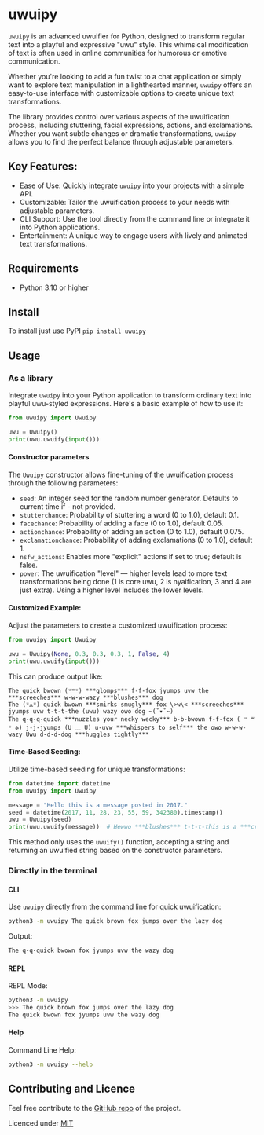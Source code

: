 # uwuipy
`uwuipy` is an advanced uwuifier for Python, designed to transform regular text into a playful and expressive "uwu" style. This whimsical modification of text is often used in online communities for humorous or emotive communication.

Whether you're looking to add a fun twist to a chat application or simply want to explore text manipulation in a lighthearted manner, `uwuipy` offers an easy-to-use interface with customizable options to create unique text transformations.

The library provides control over various aspects of the uwuification process, including stuttering, facial expressions, actions, and exclamations. Whether you want subtle changes or dramatic transformations, `uwuipy` allows you to find the perfect balance through adjustable parameters.

## Key Features:
- Ease of Use: Quickly integrate `uwuipy` into your projects with a simple API.
- Customizable: Tailor the uwuification process to your needs with adjustable parameters.
- CLI Support: Use the tool directly from the command line or integrate it into Python applications.
- Entertainment: A unique way to engage users with lively and animated text transformations.

## Requirements
* Python 3.10 or higher

## Install
To install just use PyPI `pip install uwuipy`

## Usage
### As a library
Integrate `uwuipy` into your Python application to transform ordinary text into playful uwu-styled expressions. Here's a basic example of how to use it:
```python
from uwuipy import Uwuipy

uwu = Uwuipy()
print(uwu.uwuify(input()))
```

#### Constructor parameters
The `Uwuipy` constructor allows fine-tuning of the uwuification process through the following parameters:

- `seed`: An integer seed for the random number generator. Defaults to current time if - not provided.
- `stutterchance`: Probability of stuttering a word (0 to 1.0), default 0.1.
- `facechance`: Probability of adding a face (0 to 1.0), default 0.05.
- `actionchance`: Probability of adding an action (0 to 1.0), default 0.075.
- `exclamationchance`: Probability of adding exclamations (0 to 1.0), default 1.
- `nsfw_actions`: Enables more "explicit" actions if set to true; default is false.
- `power`: The uwuification "level" — higher levels lead to more text transformations being done (1 is core uwu, 2 is nyaification, 3 and 4 are just extra). Using a higher level includes the lower levels.

#### Customized Example:
Adjust the parameters to create a customized uwuification process:
```python
from uwuipy import Uwuipy

uwu = Uwuipy(None, 0.3, 0.3, 0.3, 1, False, 4)
print(uwu.uwuify(input()))
```

This can produce output like:
```
The quick bwown (ᵘʷᵘ) ***glomps*** f-f-fox jyumps uvw the ***screeches*** w-w-w-wazy ***blushes*** dog
The (ᵘﻌᵘ) quick bwown ***smirks smugly*** fox \>w\< ***screeches*** jyumps uvw t-t-t-the (uwu) wazy owo dog ~(˘▾˘~)
The q-q-q-quick ***nuzzles your necky wecky*** b-b-bwown f-f-fox ( ᵘ ꒳ ᵘ ✼) j-j-jyumps (U ﹏ U) u-uvw ***whispers to self*** the owo w-w-w-wazy Uwu d-d-d-dog ***huggles tightly***
```

#### Time-Based Seeding:
Utilize time-based seeding for unique transformations:
```python
from datetime import datetime
from uwuipy import Uwuipy

message = "Hello this is a message posted in 2017."
seed = datetime(2017, 11, 28, 23, 55, 59, 342380).timestamp()
uwu = Uwuipy(seed)
print(uwu.uwuify(message))  # Hewwo ***blushes*** t-t-t-this is a ***cries*** message posted ***screeches*** in 2017.
```
This method only uses the `uwuify()` function, accepting a string and returning an uwuified string based on the constructor parameters.

### Directly in the terminal
#### CLI
Use `uwuipy` directly from the command line for quick uwuification:
```bash
python3 -m uwuipy The quick brown fox jumps over the lazy dog
```
Output:
```bash
The q-q-quick bwown fox jyumps uvw the wazy dog
```

#### REPL
REPL Mode:
```bash
python3 -m uwuipy 
>>> The quick brown fox jumps over the lazy dog
The quick bwown fox jyumps uvw the wazy dog
```

#### Help
Command Line Help:
```bash
python3 -m uwuipy --help
```

## Contributing and Licence
Feel free contribute to the [GitHub repo](https://github.com/Cuprum77/uwuipy) of the project.

Licenced under [MIT](https://github.com/Cuprum77/uwuipy/blob/main/LICENSE)
